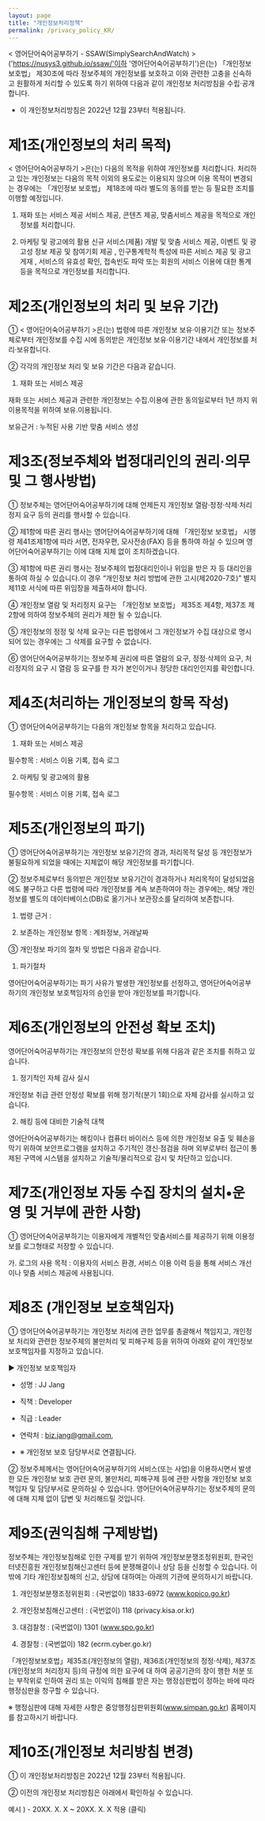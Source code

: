 ```yaml
---
layout: page
title: "개인정보처리정책"
permalink: /privacy_policy_KR/
---
```


< 영어단어숙어공부하기 - SSAW(SimplySearchAndWatch) >('https://nusys3.github.io/ssaw/'이하 '영어단어숙어공부하기')은(는) 「개인정보 보호법」 제30조에 따라 정보주체의 개인정보를 보호하고 이와 관련한 고충을 신속하고 원활하게 처리할 수 있도록 하기 위하여 다음과 같이 개인정보 처리방침을 수립·공개합니다.

- 이 개인정보처리방침은 2022년 12월 23부터 적용됩니다.



# 제1조(개인정보의 처리 목적)


< 영어단어숙어공부하기 >은(는) 다음의 목적을 위하여 개인정보를 처리합니다. 처리하고 있는 개인정보는 다음의 목적 이외의 용도로는 이용되지 않으며 이용 목적이 변경되는 경우에는 「개인정보 보호법」 제18조에 따라 별도의 동의를 받는 등 필요한 조치를 이행할 예정입니다.

1. 재화 또는 서비스 제공
서비스 제공, 콘텐츠 제공, 맞춤서비스 제공을 목적으로 개인정보를 처리합니다.

2. 마케팅 및 광고에의 활용
신규 서비스(제품) 개발 및 맞춤 서비스 제공, 이벤트 및 광고성 정보 제공 및 참여기회 제공 , 인구통계학적 특성에 따른 서비스 제공 및 광고 게재 , 서비스의 유효성 확인, 접속빈도 파악 또는 회원의 서비스 이용에 대한 통계 등을 목적으로 개인정보를 처리합니다.


# 제2조(개인정보의 처리 및 보유 기간)


① < 영어단어숙어공부하기 >은(는) 법령에 따른 개인정보 보유·이용기간 또는 정보주체로부터 개인정보를 수집 시에 동의받은 개인정보 보유·이용기간 내에서 개인정보를 처리·보유합니다.

② 각각의 개인정보 처리 및 보유 기간은 다음과 같습니다.

1. 재화 또는 서비스 제공

재화 또는 서비스 제공과 관련한 개인정보는 수집.이용에 관한 동의일로부터 1년 까지 위 이용목적을 위하여 보유.이용됩니다.

보유근거 : 누적된 사용 기반 맞춤 서비스 생성


# 제3조(정보주체와 법정대리인의 권리·의무 및 그 행사방법)


① 정보주체는 영어단어숙어공부하기에 대해 언제든지 개인정보 열람·정정·삭제·처리정지 요구 등의 권리를 행사할 수 있습니다.

② 제1항에 따른 권리 행사는 영어단어숙어공부하기에 대해 「개인정보 보호법」 시행령 제41조제1항에 따라 서면, 전자우편, 모사전송(FAX) 등을 통하여 하실 수 있으며 영어단어숙어공부하기는 이에 대해 지체 없이 조치하겠습니다.

③ 제1항에 따른 권리 행사는 정보주체의 법정대리인이나 위임을 받은 자 등 대리인을 통하여 하실 수 있습니다.이 경우 “개인정보 처리 방법에 관한 고시(제2020-7호)” 별지 제11호 서식에 따른 위임장을 제출하셔야 합니다.

④ 개인정보 열람 및 처리정지 요구는 「개인정보 보호법」 제35조 제4항, 제37조 제2항에 의하여 정보주체의 권리가 제한 될 수 있습니다.

⑤ 개인정보의 정정 및 삭제 요구는 다른 법령에서 그 개인정보가 수집 대상으로 명시되어 있는 경우에는 그 삭제를 요구할 수 없습니다.

⑥ 영어단어숙어공부하기는 정보주체 권리에 따른 열람의 요구, 정정·삭제의 요구, 처리정지의 요구 시 열람 등 요구를 한 자가 본인이거나 정당한 대리인인지를 확인합니다.



# 제4조(처리하는 개인정보의 항목 작성)

① 영어단어숙어공부하기는 다음의 개인정보 항목을 처리하고 있습니다.

1. 재화 또는 서비스 제공

필수항목 : 서비스 이용 기록, 접속 로그


2. 마케팅 및 광고에의 활용

필수항목 : 서비스 이용 기록, 접속 로그



# 제5조(개인정보의 파기)

① 영어단어숙어공부하기는 개인정보 보유기간의 경과, 처리목적 달성 등 개인정보가 불필요하게 되었을 때에는 지체없이 해당 개인정보를 파기합니다.

② 정보주체로부터 동의받은 개인정보 보유기간이 경과하거나 처리목적이 달성되었음에도 불구하고 다른 법령에 따라 개인정보를 계속 보존하여야 하는 경우에는, 해당 개인정보를 별도의 데이터베이스(DB)로 옮기거나 보관장소를 달리하여 보존합니다.

1. 법령 근거 :

2. 보존하는 개인정보 항목 : 계좌정보, 거래날짜



③ 개인정보 파기의 절차 및 방법은 다음과 같습니다.

1. 파기절차

영어단어숙어공부하기는 파기 사유가 발생한 개인정보를 선정하고, 영어단어숙어공부하기의 개인정보 보호책임자의 승인을 받아 개인정보를 파기합니다.



# 제6조(개인정보의 안전성 확보 조치)


영어단어숙어공부하기는 개인정보의 안전성 확보를 위해 다음과 같은 조치를 취하고 있습니다.

1. 정기적인 자체 감사 실시

개인정보 취급 관련 안정성 확보를 위해 정기적(분기 1회)으로 자체 감사를 실시하고 있습니다.


2. 해킹 등에 대비한 기술적 대책

영어단어숙어공부하기는 해킹이나 컴퓨터 바이러스 등에 의한 개인정보 유출 및 훼손을 막기 위하여 보안프로그램을 설치하고 주기적인 갱신·점검을 하며 외부로부터 접근이 통제된 구역에 시스템을 설치하고 기술적/물리적으로 감시 및 차단하고 있습니다.



# 제7조(개인정보 자동 수집 장치의 설치•운영 및 거부에 관한 사항)

① 영어단어숙어공부하기는 이용자에게 개별적인 맞춤서비스를 제공하기 위해 이용정보를 로그형태로 저장할 수 있습니다. 

가. 로그의 사용 목적 : 이용자의 서비스 환경, 서비스 이용 이력 등을 통해 서비스 개선이나 맞춤 서비스 제공에 사용됩니다. 

# 제8조 (개인정보 보호책임자)

① 영어단어숙어공부하기는 개인정보 처리에 관한 업무를 총괄해서 책임지고, 개인정보 처리와 관련한 정보주체의 불만처리 및 피해구제 등을 위하여 아래와 같이 개인정보 보호책임자를 지정하고 있습니다.

▶ 개인정보 보호책임자

- 성명 : JJ Jang

- 직책 : Developer

- 직급 : Leader

- 연락처 : biz.jang@gmail.com,

- ※ 개인정보 보호 담당부서로 연결됩니다.


② 정보주체께서는 영어단어숙어공부하기의 서비스(또는 사업)을 이용하시면서 발생한 모든 개인정보 보호 관련 문의, 불만처리, 피해구제 등에 관한 사항을 개인정보 보호책임자 및 담당부서로 문의하실 수 있습니다. 영어단어숙어공부하기는 정보주체의 문의에 대해 지체 없이 답변 및 처리해드릴 것입니다.



# 제9조(권익침해 구제방법)

정보주체는 개인정보침해로 인한 구제를 받기 위하여 개인정보분쟁조정위원회, 한국인터넷진흥원 개인정보침해신고센터 등에 분쟁해결이나 상담 등을 신청할 수 있습니다. 이 밖에 기타 개인정보침해의 신고, 상담에 대하여는 아래의 기관에 문의하시기 바랍니다.


1. 개인정보분쟁조정위원회 : (국번없이) 1833-6972 (www.kopico.go.kr)

2. 개인정보침해신고센터 : (국번없이) 118 (privacy.kisa.or.kr)

3. 대검찰청 : (국번없이) 1301 (www.spo.go.kr)

4. 경찰청 : (국번없이) 182 (ecrm.cyber.go.kr)



「개인정보보호법」제35조(개인정보의 열람), 제36조(개인정보의 정정·삭제), 제37조(개인정보의 처리정지 등)의 규정에 의한 요구에 대 하여 공공기관의 장이 행한 처분 또는 부작위로 인하여 권리 또는 이익의 침해를 받은 자는 행정심판법이 정하는 바에 따라 행정심판을 청구할 수 있습니다.


※ 행정심판에 대해 자세한 사항은 중앙행정심판위원회(www.simpan.go.kr) 홈페이지를 참고하시기 바랍니다.



# 제10조(개인정보 처리방침 변경)


① 이 개인정보처리방침은 2022년 12월 23부터 적용됩니다.

② 이전의 개인정보 처리방침은 아래에서 확인하실 수 있습니다.

예시 ) - 20XX. X. X ~ 20XX. X. X 적용 (클릭)